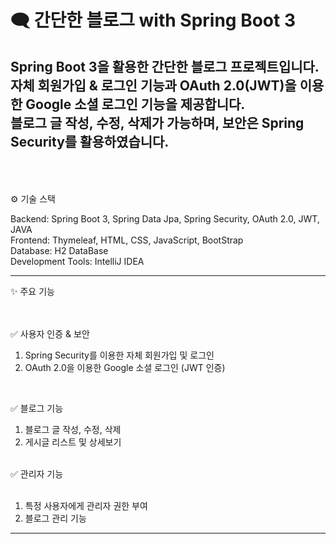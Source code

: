 # 🗨 간단한 블로그 with Spring Boot 3

Spring Boot 3을 활용한 간단한 블로그 프로젝트입니다.<br>
자체 회원가입 & 로그인 기능과 OAuth 2.0(JWT)을 이용한 Google 소셜 로그인 기능을 제공합니다.<br>
블로그 글 작성, 수정, 삭제가 가능하며, 보안은 Spring Security를 활용하였습니다.  
<br><br>
---


⚙  기술 스택

Backend: Spring Boot 3, Spring Data Jpa, Spring Security, OAuth 2.0, JWT, JAVA  
Frontend: Thymeleaf, HTML, CSS, JavaScript, BootStrap  
Database: H2 DataBase  
Development Tools: IntelliJ IDEA  

---

✨ 주요 기능
<br><br><br>

✅ 사용자 인증 & 보안

1. Spring Security를 이용한 자체 회원가입 및 로그인  
2. OAuth 2.0을 이용한 Google 소셜 로그인 (JWT 인증)

<br>

✅ 블로그 기능

1. 블로그 글 작성, 수정, 삭제  
2. 게시글 리스트 및 상세보기

<br>
✅ 관리자 기능  
<br><br>  
  
1. 특정 사용자에게 관리자 권한 부여  
2. 블로그 관리 기능  

---
<br>

